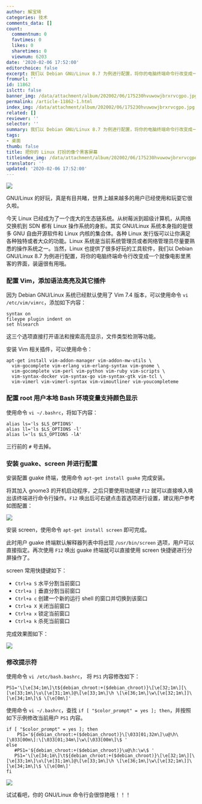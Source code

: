 ```yaml
---
author: 解宝琦
categories: 技术
comments_data: []
count:
  commentnum: 0
  favtimes: 0
  likes: 0
  sharetimes: 0
  viewnum: 6203
date: '2020-02-06 17:52:00'
editorchoice: false
excerpt: 我们以 Debian GNU/Linux 8.7 为例进行配置，将你的电脑终端命令行改变成一个就像电影里黑客的界面，装逼很有用哦。
fromurl: ''
id: 11862
islctt: false
banner_img: /data/attachment/album/202002/06/175230hvuwowjbrxrvcgpo.jpg
permalink: /article-11862-1.html
index_img: /data/attachment/album/202002/06/175230hvuwowjbrxrvcgpo.jpg
related: []
reviewer: ''
selector: ''
summary: 我们以 Debian GNU/Linux 8.7 为例进行配置，将你的电脑终端命令行改变成一个就像电影里黑客的界面，装逼很有用哦。
tags:
- 桌面
thumb: false
title: 把你的 Linux 打扮的像个黑客屏幕
titleindex_img: /data/attachment/album/202002/06/175230hvuwowjbrxrvcgpo.jpg
translator: ''
updated: '2020-02-06 17:52:00'
---
```


![](/data/attachment/album/202002/06/175230hvuwowjbrxrvcgpo.jpg)


GNU/Linux 的好玩，真是有目共睹，世界上越来越多的用户已经使用和玩耍它很久啦。


今天 Linux 已经成为了一个庞大的生态链系统。从树莓派到超级计算机，从网络交换机到 SDN 都有 Linux 操作系统的身影。其实 GNU/Linux 系统本身指的是很多 GNU 自由开源软件和 Linux 内核的集合体。各种 Linux 发行版可以让你满足各种独特或者大众的功能。Linux 系统是当前系统管理员或者网络管理员尽量要熟悉的操作系统之一。当然，Linux 也提供了很多好玩的工具软件，我们以 Debian GNU/Linux 8.7 为例进行配置，将你的电脑终端命令行改变成一个就像电影里黑客的界面，装逼很有用哦。


### 配置 Vim，添加语法高亮及其它插件


因为 Debian GNU/Linux 系统已经默认使用了 Vim 7.4 版本，可以使用命令 `vi /etc/vim/vimrc`，添加如下内容：



```
syntax on
fileype plugin indent on
set hlsearch
```

这三个选项直接打开语法和搜索高亮显示，文件类型检测等功能。


安装 Vim 相关插件，可以使用命令：



```
apt-get install vim-addon-manager vim-addon-mw-utils \
  vim-gocomplete vim-erlang vim-erlang-syntax vim-gnome \
  vim-gocomplete vim-perl vim-python vim-ruby vim-scripts \
  vim-syntax-docker vim-syntax-go vim-syntax-gtk vim-tcl \
  vim-vimerl vim-vimerl-syntax vim-vimoutliner vim-youcompleteme
```

### 配置 root 用户本地 Bash 环境变量支持颜色显示


使用命令 `vi ~/.bashrc`，将如下内容：



```
alias ls='ls $LS_OPTIONS'
alias ll='ls $LS_OPTIONS -l'
alias l='ls $LS_OPTIONS -lA'
```

三行前的 `#` 号去掉。


### 安装 guake、screen 并进行配置


安装配置 guake 终端，使用命令 `apt-get install guake` 完成安装。


将其加入 gnome3 的开机启动程序，之后只要使用功能键 `F12` 就可以直接唤入唤出该终端进行命令行操作。`F12` 唤出后可右键点击首选项进行设置，建议用户参考如图配置：


![](/data/attachment/album/202002/06/174724mvos0v3ys3csodjf.jpg)


安装 screen，使用命令 `apt-get install screen` 即可完成。


此时用户 guake 终端默认解释器列表中将出现 `/usr/bin/screen` 选项，用户可以直接指定。再次使用 `F12` 唤出 guake 终端就可以直接使用 screen 快捷键进行分屏操作了。


screen 常用快捷键如下：


* `Ctrl+a S` 水平分割当前窗口
* `Ctrl+a |` 垂直分割当前窗口
* `Ctrl+a c` 创建一个新的运行 shell 的窗口并切换到该窗口
* `Ctrl+a X` 关闭当前窗口
* `Ctrl+a x` 锁定当前窗口
* `Ctrl+a k` 杀死当前窗口


完成效果图如下：


![](/data/attachment/album/202002/06/174753gizs4eyz35s5odpv.jpg)


### 修改提示符


使用命令 `vi /etc/bash.bashrc`， 将 `PS1` 内容修改如下：



```
PS1='\[\e[34;1m\]\t${debian_chroot:+($debian_chroot)}\[\e[32;1m\][\[\e[33;1m\]\u\[\e[31;1m\]@\[\e[33;1m\]\h \[\e[36;1m\]\w\[\e[32;1m\]]\[\e[34;1m\]\$ \[\e[0m\]'
```

使用命令 `vi ~/.bashrc`，查找 `if [ "$color_prompt" = yes ]; then`，并按照如下示例修改当前用户 `PS1` 内容。



```
if [ "$color_prompt" = yes ]; then
    PS1='${debian_chroot:+($debian_chroot)}\[\033[01;32m\]\u@\h\[\033[00m\]:\[\033[01;34m\]\w\[\033[00m\]\$ '
else
   #PS1='${debian_chroot:+($debian_chroot)}\u@\h:\w\$ '
   PS1='\[\e[34;1m\]\t${debian_chroot:+($debian_chroot)}\[\e[32;1m\][\[\e[33;1m\]\u\[\e[31;1m\]@\[\e[33;1m\]\h \[\e[36;1m\]\w\[\e[32;1m\]]\[\e[34;1m\]\$ \[\e[0m\]'
fi
```

![](/data/attachment/album/202002/06/174822fb1p96xwxpwxcb2z.jpg)


试试看吧，你的 GNU/Linux 命令行会很惊艳哦！！！